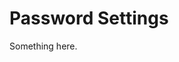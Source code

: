 [title]: # (Password Settings)
[tags]: # (XXX)
[priority]: # (6135)
# Password Settings
Something here.

